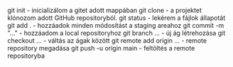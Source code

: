 git init - inicializálom a gitet adott mappában
git clone - a projektet klónozom adott GitHub repositoryból.
git status - lekérem a fájlok állapotát
git add . - hozzáadok minden módosítást a staging areahoz
git commit -m "..." - hozzáadom a local repositoryhoz
git branch ... - új ág létrehozása
git checkout ... - váltás az ágak között
git remote add origin ... - remote repository megadása
git push -u origin main - feltöltés a remote repositoryba